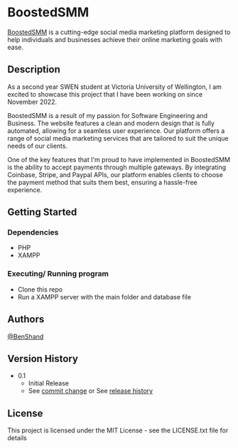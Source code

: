 # BoostedSMM

[BoostedSMM](https://boostedsmm.com/) is a cutting-edge social media marketing platform designed to help individuals and businesses achieve their online marketing goals with ease.

## Description

As a second year SWEN student at Victoria University of Wellington, I am excited to showcase this project that I have been working on since November 2022.

BoostedSMM is a result of my passion for Software Engineering and Business. The website features a clean and modern design that is fully automated, allowing for a seamless user experience. Our platform offers a range of social media marketing services that are tailored to suit the unique needs of our clients.

One of the key features that I'm proud to have implemented in BoostedSMM is the ability to accept payments through multiple gateways. By integrating Coinbase, Stripe, and Paypal APIs, our platform enables clients to choose the payment method that suits them best, ensuring a hassle-free experience.

## Getting Started

### Dependencies

* PHP
* XAMPP

### Executing/ Running program

* Clone this repo 
* Run a XAMPP server with the main folder and database file


## Authors

[@BenShand](https://twitter.com/sillyc0ffin)

## Version History

* 0.1
    * Initial Release
    * See [commit change]() or See [release history]()


## License

This project is licensed under the MIT License - see the LICENSE.txt file for details
